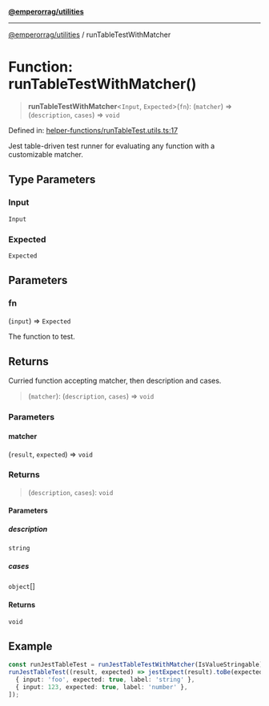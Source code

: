 [**@emperorrag/utilities**](../README.md)

***

[@emperorrag/utilities](../globals.md) / runTableTestWithMatcher

# Function: runTableTestWithMatcher()

> **runTableTestWithMatcher**\<`Input`, `Expected`\>(`fn`): (`matcher`) => (`description`, `cases`) => `void`

Defined in: [helper-functions/runTableTest.utils.ts:17](https://github.com/EmperorRAG/my-projects-monorepo/blob/e2bd1d08dbedaf6b4d2837cf58e4e4885a5e09fe/libs/utilities/src/lib/helper-functions/runTableTest.utils.ts#L17)

Jest table-driven test runner for evaluating any function with a customizable matcher.

## Type Parameters

### Input

`Input`

### Expected

`Expected`

## Parameters

### fn

(`input`) => `Expected`

The function to test.

## Returns

Curried function accepting matcher, then description and cases.

> (`matcher`): (`description`, `cases`) => `void`

### Parameters

#### matcher

(`result`, `expected`) => `void`

### Returns

> (`description`, `cases`): `void`

#### Parameters

##### description

`string`

##### cases

`object`[]

#### Returns

`void`

## Example

```ts
const runJestTableTest = runJestTableTestWithMatcher(IsValueStringable);
runJestTableTest((result, expected) => jestExpect(result).toBe(expected))('Test primitives', [
  { input: 'foo', expected: true, label: 'string' },
  { input: 123, expected: true, label: 'number' },
]);
```
